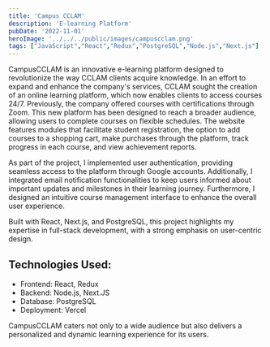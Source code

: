 ```yaml
---
title: 'Campus CCLAM'
description: 'E-learning Platform'
pubDate: '2022-11-01'
heroImage: '../../../public/images/campuscclam.png'
tags: ["JavaScript","React","Redux","PostgreSQL","Node.js","Next.js"]
---
```


CampusCCLAM is an innovative e-learning platform designed to revolutionize the way CCLAM clients acquire knowledge. In an effort to expand and enhance the company's services, CCLAM sought the creation of an online learning platform, which now enables clients to access courses 24/7. Previously, the company offered courses with certifications through Zoom. This new platform has been designed to reach a broader audience, allowing users to complete courses on flexible schedules. The website features modules that facilitate student registration, the option to add courses to a shopping cart, make purchases through the platform, track progress in each course, and view achievement reports.

As part of the project, I implemented user authentication, providing seamless access to the platform through Google accounts. Additionally, I integrated email notification functionalities to keep users informed about important updates and milestones in their learning journey. Furthermore, I designed an intuitive course management interface to enhance the overall user experience.

Built with React, Next.js, and PostgreSQL, this project highlights my expertise in full-stack development, with a strong emphasis on user-centric design.


## Technologies Used:

- Frontend: React, Redux
- Backend: Node.js, Next.JS
- Database: PostgreSQL
- Deployment: Vercel

CampusCCLAM caters not only to a wide audience but also delivers a personalized and dynamic learning experience for its users.